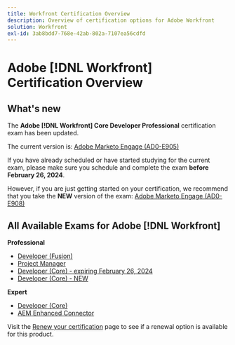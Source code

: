 ```yaml
---
title: Workfront Certification Overview
description: Overview of certification options for Adobe Workfront
solution: Workfront
exl-id: 3ab8bdd7-768e-42ab-802a-7107ea56cdfd
---
```

# Adobe [!DNL Workfront] Certification Overview

## What's new

The **Adobe [!DNL Workfront] Core Developer Professional** certification exam has been updated. 

The current version is: [Adobe Marketo Engage (AD0-E905)](/help/certifications/aw/aw-core-p-developer.md)

If you have already scheduled or have started studying for the current exam, please make sure you schedule and complete the exam **before February 26, 2024**. 

However, if you are just getting started on your certification, we recommend that you take the **NEW** version of the exam: [Adobe Marketo Engage (AD0-E908)](/help/certifications/aw/aw-core-p-developer-23-12.md)

## All Available Exams for Adobe [!DNL Workfront]

**Professional**

* [Developer (Fusion)](/help/certifications/aw/aw-fusion-p-developer.md) <!--AD0-E902-->
* [Project Manager](/help/certifications/aw/aw-p-project-manager.md) <!--AD0-E903-->
* [Developer (Core) - expiring February 26, 2024](/help/certifications/aw/aw-core-p-developer.md) <!--AD0-E905-->
* [Developer (Core) - NEW](/help/certifications/aw/aw-core-p-developer-23-12.md) <!--AD0-E908-->

**Expert**

* [Developer (Core)](/help/certifications/aw/aw-core-e-developer-23-08.md) <!--AD0-E907-->
* [AEM Enhanced Connector](/help/certifications/aw/aw-aem-e-connector.md) <!--AD0-E906-->

Visit the [Renew your certification](/help/certifications/renew.md) page to see if a renewal option is available for this product.
